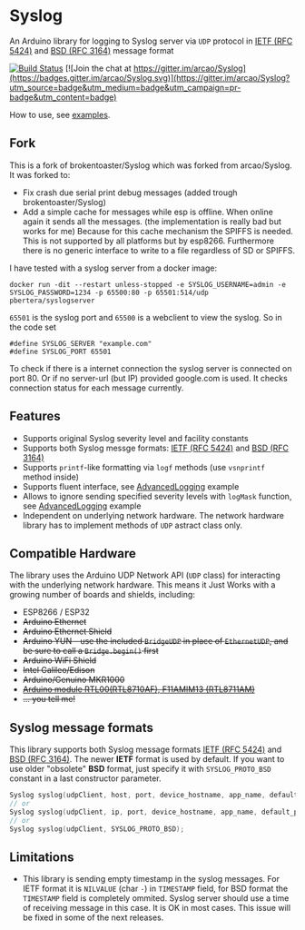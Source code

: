 # Syslog

An Arduino library for logging to Syslog server via `UDP` protocol in
[IETF (RFC 5424)] and [BSD (RFC 3164)] message format

[![Build Status](https://travis-ci.org/No3x/Syslog.svg?branch=master)](https://travis-ci.org/No3x/Syslog) [![Join the chat at https://gitter.im/arcao/Syslog](https://badges.gitter.im/arcao/Syslog.svg)](https://gitter.im/arcao/Syslog?utm_source=badge&utm_medium=badge&utm_campaign=pr-badge&utm_content=badge)

How to use, see [examples].

## Fork
This is a fork of brokentoaster/Syslog which was forked from arcao/Syslog.
It was forked to:
- Fix crash due serial print debug messages (added trough brokentoaster/Syslog)
- Add a simple cache for messages while esp is offline. When online again it sends all the messages. (the implementation is really bad but works for me)
Because for this cache mechanism the SPIFFS is needed. This is not supported by all platforms but by esp8266. Furthermore there is no generic interface to write to a file regardless of SD or SPIFFS.

I have tested with a syslog server from a docker image:
```
docker run -dit --restart unless-stopped -e SYSLOG_USERNAME=admin -e SYSLOG_PASSWORD=1234 -p 65500:80 -p 65501:514/udp pbertera/syslogserver
```
`65501` is the syslog port and `65500` is a webclient to view the syslog.
So in the code set
```
#define SYSLOG_SERVER "example.com"
#define SYSLOG_PORT 65501
```
To check if there is a internet connection the syslog server is connected on port 80. Or if no server-url (but IP) provided google.com is used.
It checks connection status for each message currently.

## Features
 - Supports original Syslog severity level and facility constants
 - Supports both Syslog messge formats: [IETF (RFC 5424)] and [BSD (RFC 3164)]
 - Supports `printf`-like formatting via `logf` methods (use `vsnprintf` method
   inside)
 - Supports fluent interface, see [AdvancedLogging] example
 - Allows to ignore sending specified severity levels with `logMask` function,
   see [AdvancedLogging] example
 - Independent on underlying network hardware. The network hardware library has
   to implement methods of `UDP` astract class only.

## Compatible Hardware
The library uses the Arduino UDP Network API (`UDP` class) for interacting with
the underlying network hardware. This means it Just Works with a growing number
of boards and shields, including:

 - ESP8266 / ESP32
 - ~~Arduino Ethernet~~
 - ~~Arduino Ethernet Shield~~
 - ~~Arduino YUN – use the included `BridgeUDP` in place of `EthernetUDP`, and~~
   ~~be sure to call a `Bridge.begin()` first~~
 - ~~Arduino WiFi Shield~~
 - ~~Intel Galileo/Edison~~
 - ~~Arduino/Genuino MKR1000~~
 - ~~[Arduino module RTL00(RTL8710AF), F11AMIM13 (RTL8711AM)][RTLDUINO]~~
 - ~~... you tell me!~~

## Syslog message formats
This library supports both Syslog message formats [IETF (RFC 5424)] and
[BSD (RFC 3164)]. The newer **IETF** format is used by default. If you want to use
older "obsolete" **BSD** format, just specify it with `SYSLOG_PROTO_BSD` constant
in a last constructor parameter.

```c
Syslog syslog(udpClient, host, port, device_hostname, app_name, default_priority, SYSLOG_PROTO_BSD);
// or
Syslog syslog(udpClient, ip, port, device_hostname, app_name, default_priority, SYSLOG_PROTO_BSD);
// or
Syslog syslog(udpClient, SYSLOG_PROTO_BSD);
```

## Limitations
 - This library is sending empty timestamp in the syslog messages. For IETF
   format it is `NILVALUE` (char `-`) in `TIMESTAMP` field, for BSD format the
   `TIMESTAMP` field is completely ommited. Syslog server should use a time
   of receiving message in this case. It is OK in most cases. This issue will be
   fixed in some of the next releases.


[IETF (RFC 5424)]: https://tools.ietf.org/html/rfc5424
[BSD (RFC 3164)]: https://tools.ietf.org/html/rfc3164
[examples]: https://github.com/arcao/Syslog/tree/master/examples
[AdvancedLogging]: https://github.com/arcao/Syslog/blob/master/examples/AdvancedLogging/AdvancedLogging.ino
[RTLDUINO]: https://github.com/pvvx/RtlDuino
